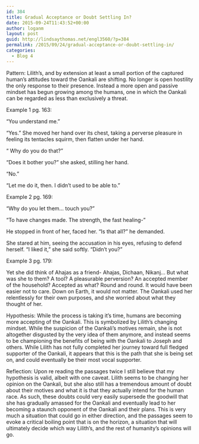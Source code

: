 ```yaml
---
id: 384
title: Gradual Acceptance or Doubt Settling In?
date: 2015-09-24T11:43:52+00:00
author: loganm
layout: post
guid: http://lindsaythomas.net/engl3560/?p=384
permalink: /2015/09/24/gradual-acceptance-or-doubt-settling-in/
categories:
  - Blog 4
---
```

Pattern: Lilith&#8217;s, and by extension at least a small portion of the captured human&#8217;s attitudes toward the Oankali are shifting. No longer is open hostility the only response to their presence. Instead a more open and passive mindset has begun growing among the humans, one in which the Oankali can be regarded as less than exclusively a threat.

Example 1 pg. 163:

“You understand me.”

“Yes.” She moved her hand over its chest, taking a perverse pleasure in feeling its tentacles squirm, then flatten under her hand.

“ Why do you do that?”

“Does it bother you?” she asked, stilling her hand.

“No.”

“Let me do it, then. I didn&#8217;t used to be able to.”

Example 2 pg. 169:

“Why do you let them&#8230; touch you?”

“To have changes made. The strength, the fast healing-”

He stopped in front of her, faced her. “Is that all?” he demanded.

She stared at him, seeing the accusation in his eyes, refusing to defend herself. “I liked it,” she said softly. “Didn&#8217;t you?”

Example 3 pg. 179:

Yet she did think of Ahajas as a friend- Ahajas, Dichaan, Nikanj&#8230; But what was she to them? A tool? A pleasurable perversion? An accepted member of the household? Accepted as what? Round and round. It would have been easier not to care. Down on Earth, it would not matter. The Oankali used her relentlessly for their own purposes, and she worried about what they thought of her.

Hypothesis: While the process is taking it&#8217;s time, humans are becoming more accepting of the Oankali. This is symbolized by Lilith&#8217;s changing mindset. While the suspicion of the Oankali&#8217;s motives remain, she is not altogether disgusted by the very idea of them anymore, and instead seems to be championing the benefits of being with the Oankali to Joseph and others. While Lilith has not fully completed her journey toward full fledged supporter of the Oankali, it appears that this is the path that she is being set on, and could eventually be their most vocal supporter.

Reflection: Upon re reading the passages twice I still believe that my hypothesis is valid, albeit with one caveat. Lilith seems to be changing her opinion on the Oankali, but she also still has a tremendous amount of doubt about their motives and what it is that they actually intend for the human race. As such, these doubts could very easily supersede the goodwill that she has gradually amassed for the Oankali and eventually lead to her becoming a staunch opponent of the Oankali and their plans. This is very much a situation that could go in either direction, and the passages seem to evoke a critical boiling point that is on the horizon, a situation that will ultimately decide which way Lilith&#8217;s, and the rest of humanity&#8217;s opinions will go.